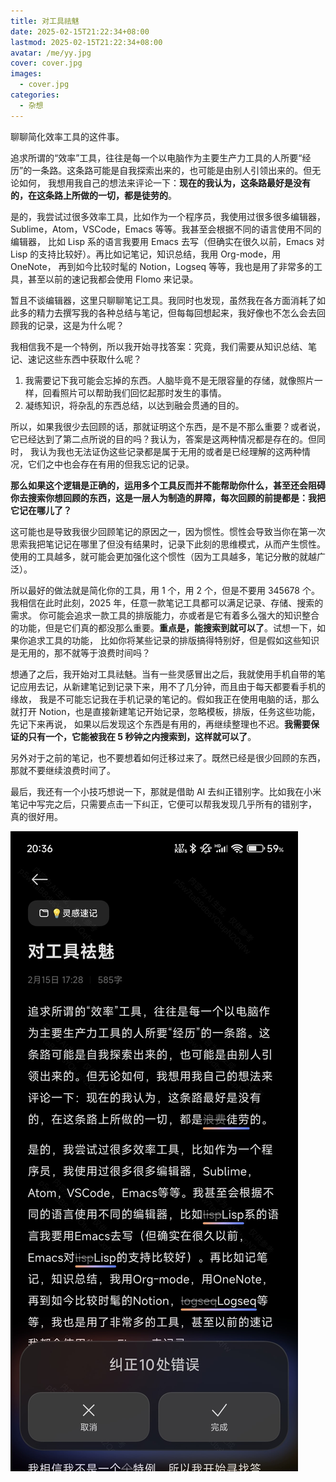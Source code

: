 ```yaml
---
title: 对工具祛魅
date: 2025-02-15T21:22:34+08:00
lastmod: 2025-02-15T21:22:34+08:00
avatar: /me/yy.jpg
cover: cover.jpg
images:
  - cover.jpg
categories:
  - 杂想
---
```


聊聊简化效率工具的这件事。

<!--more-->

追求所谓的“效率”工具，往往是每一个以电脑作为主要生产力工具的人所要“经历”的一条路。这条路可能是自我探索出来的，也可能是由别人引领出来的。但无论如何，
我想用我自己的想法来评论一下：**现在的我认为，这条路最好是没有的，在这条路上所做的一切，都是徒劳的**。

是的，我尝试过很多效率工具，比如作为一个程序员，我使用过很多很多编辑器，Sublime，Atom，VSCode，Emacs 等等。我甚至会根据不同的语言使用不同的编辑器，
比如 Lisp 系的语言我要用 Emacs 去写（但确实在很久以前，Emacs 对 Lisp 的支持比较好）。再比如记笔记，知识总结，我用 Org-mode，用 OneNote，
再到如今比较时髦的 Notion，Logseq 等等，我也是用了非常多的工具，甚至以前的速记我都会使用 Flomo 来记录。

暂且不谈编辑器，这里只聊聊笔记工具。我同时也发现，虽然我在各方面消耗了如此多的精力去撰写我的各种总结与笔记，但每每回想起来，我好像也不怎么会去回顾我的记录，这是为什么呢？

我相信我不是一个特例，所以我开始寻找答案：究竟，我们需要从知识总结、笔记、速记这些东西中获取什么呢？

1. 我需要记下我可能会忘掉的东西。人脑毕竟不是无限容量的存储，就像照片一样，回看照片可以帮助我们回忆起那时发生的事情。
2. 凝练知识，将杂乱的东西总结，以达到融会贯通的目的。

所以，如果我很少去回顾的话，那就证明这个东西，是不是不那么重要？或者说，它已经达到了第二点所说的目的吗？我认为，答案是这两种情况都是存在的。但同时，
我认为我也无法证伪这些记录都是属于无用的或者是已经理解的这两种情况，它们之中也会存在有用的但我忘记的记录。

**那么如果这个逻辑是正确的，运用多个工具反而并不能帮助你什么，甚至还会阻碍你去搜索你想回顾的东西，这是一层人为制造的屏障，每次回顾的前提都是：我把它记在哪儿了？**

这可能也是导致我很少回顾笔记的原因之一，因为惯性。惯性会导致当你在第一次思索我把笔记记在哪里了但没有结果时，记录下此刻的思维模式，从而产生惯性。
使用的工具越多，就可能会更加强化这个惯性（因为工具越多，笔记分散的就越广泛）。

所以最好的做法就是简化你的工具，用 1 个，用 2 个，但是不要用 345678 个。我相信在此时此刻，2025 年，任意一款笔记工具都可以满足记录、存储、搜索的需求。
你可能会追求一款工具的排版能力，亦或者是它有着多么强大的知识整合的功能，但是它们真的都没那么重要。**重点是，能搜索到就可以了**。试想一下，如果你追求工具的功能，
比如你将某些记录的排版搞得特别好，但是假如这些知识是无用的，那不就等于浪费时间吗？

想通了之后，我开始对工具祛魅。当有一些灵感冒出之后，我就使用手机自带的笔记应用去记，从新建笔记到记录下来，用不了几分钟，而且由于每天都要看手机的缘故，
我是不可能忘记我在手机记录的笔记的。假如我正在使用电脑的话，那么就打开 Notion，也是直接新建笔记开始记录，忽略模板，排版，任务这些功能，先记下来再说，
如果以后发现这个东西是有用的，再继续整理也不迟。**我需要保证的只有一个，它能被我在 5 秒钟之内搜索到，这样就可以了**。

另外对于之前的笔记，也不要想着如何迁移过来了。既然已经是很少回顾的东西，那就不要继续浪费时间了。

最后，我还有一个小技巧想说一下，那就是借助 AI 去纠正错别字。比如我在小米笔记中写完之后，只需要点击一下纠正，它便可以帮我发现几乎所有的错别字，
真的很好用。

![AI 纠错](./autocorrect.jpg)
